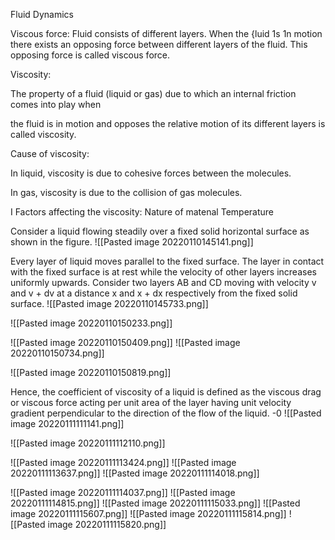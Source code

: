 Fluid Dynamics

Viscous force:
Fluid consists of different layers. When the {luid 1s 1n motion there exists an opposing force between
different layers of the fluid. This opposing force is called viscous force.

 
Viscosity:

The property of a fluid (liquid or gas) due to which an internal friction comes into play when

the fluid is in motion and opposes the relative motion of its different layers is called viscosity.

 
 

Cause of viscosity:

In liquid, viscosity is due to cohesive forces between the molecules.

In gas, viscosity is due to the collision of gas molecules.

I Factors affecting the viscosity:
Nature of matenal
Temperature
 

Consider a liquid flowing steadily over a fixed solid horizontal surface as shown in the figure.
![[Pasted image 20220110145141.png]]

 

Every layer of liquid moves parallel to the fixed surface. The layer in contact with the fixed surface is at
rest while the velocity of other layers increases uniformly upwards. Consider two layers AB and CD
moving with velocity v and v + dv at a distance x and x + dx respectively from the fixed solid surface.
![[Pasted image 20220110145733.png]]

![[Pasted image 20220110150233.png]]

 
![[Pasted image 20220110150409.png]]
![[Pasted image 20220110150734.png]]

![[Pasted image 20220110150819.png]]




 

Hence, the coefficient of viscosity of a liquid is defined as the viscous drag or viscous force
acting per unit area of the layer having unit velocity gradient perpendicular to the direction of the
flow of the liquid.
-0
![[Pasted image 20220111111141.png]]

![[Pasted image 20220111112110.png]]

![[Pasted image 20220111113424.png]]
![[Pasted image 20220111113637.png]]
![[Pasted image 20220111114018.png]]

![[Pasted image 20220111114037.png]]
![[Pasted image 20220111114815.png]]
![[Pasted image 20220111115033.png]]
![[Pasted image 20220111115607.png]]
![[Pasted image 20220111115814.png]]
![[Pasted image 20220111115820.png]]











